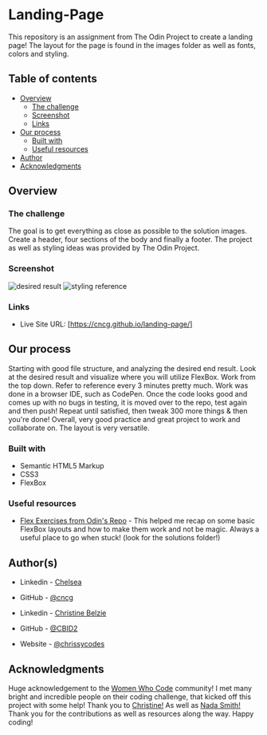 # Landing-Page

This repository is an assignment from The Odin Project to create a landing page!
The layout for the page is found in the images folder as well as fonts, colors and styling.

## Table of contents

- [Overview](#overview)
  - [The challenge](#the-challenge)
  - [Screenshot](#screenshot)
  - [Links](#links)
- [Our process](#our-process)
  - [Built with](#built-with)
  - [Useful resources](#useful-resources)
- [Author](#author)
- [Acknowledgments](#acknowledgments)

## Overview

### The challenge

The goal is to get everything as close as possible to the solution images. Create a header, four sections of the body and finally a footer. The project as well as styling ideas was provided by The Odin Project.

### Screenshot

![desired result](./reference/layout-refernce.jpg)
![styling reference](./reference/styling-reference.jpg)

### Links

- Live Site URL:
  [https://cncg.github.io/landing-page/]

## Our process

Starting with good file structure, and analyzing the desired end result. Look at the desired result and visualize where you will utilize FlexBox. Work from the top down. Refer to reference every 3 minutes pretty much. Work was done in a browser IDE, such as CodePen. Once the code looks good and comes up with no bugs in testing, it is moved over to the repo, test again and then push! Repeat until satisfied, then tweak 300 more things & then you're done! Overall, very good practice and great project to work and collaborate on. The layout is very versatile.

### Built with

- Semantic HTML5 Markup
- CSS3
- FlexBox

### Useful resources

- [Flex Exercises from Odin's Repo](https://github.com/TheOdinProject/css-exercises/tree/main/flex) - This helped me recap on some basic FlexBox layouts and how to make them work and not be magic. Always a useful place to go when stuck! (look for the solutions folder!)

## Author(s)

- Linkedin - [Chelsea](www.linkedin.com/in/chelsea-calvo)
- GitHub - [@cncg](https://github.com/cncg)
  <br>

- Linkedin - [Christine Belzie](https://www.linkedin.com/in/christinebelzie/)
- GitHub - [@CBID2](https://github.com/CBID2)
- Website - [@chrissycodes](https://chrissycodes.hashnode.dev/)

## Acknowledgments

Huge acknowledgement to the [Women Who Code](https://www.womenwhocode.com/) community! I met many bright and incredible people on their coding challenge, that kicked off this project with some help! Thank you to [Christine!](https://github.com/CBID2) As well as [Nada Smith!](https://github.com/NadaSmith) Thank you for the contributions as well as resources along the way. Happy coding!
